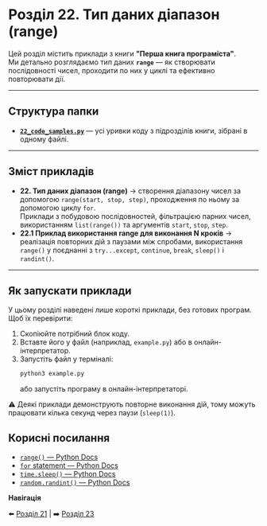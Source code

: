 # Розділ 22. Тип даних діапазон (range)

Цей розділ містить приклади з книги **"Перша книга програміста"**.  
Ми детально розглядаємо тип даних **`range`** — як створювати послідовності чисел, проходити по них у циклі та ефективно повторювати дії.

---

## Структура папки

- [**`22_code_samples.py`**](./22_code_samples.py) — усі уривки коду з підрозділів книги, зібрані в одному файлі.

---

## Зміст прикладів

- **22. Тип даних діапазон (range)** → створення діапазону чисел за допомогою `range(start, stop, step)`, проходження по ньому за допомогою циклу `for`.  
  Приклади з побудовою послідовностей, фільтрацією парних чисел, використанням `list(range())` та аргументів `start`, `stop`, `step`.
- **22.1 Приклад використання range для виконання N кроків** → реалізація повторних дій з паузами між спробами, використання `range()` у поєднанні з `try...except`, `continue`, `break`, `sleep()` і `randint()`.

---

## Як запускати приклади

У цьому розділі наведені лише короткі приклади, без готових програм.  
Щоб їх перевірити:  

1. Скопіюйте потрібний блок коду.  
2. Вставте його у файл (наприклад, `example.py`) або в онлайн-інтерпретатор.  
3. Запустіть файл у терміналі:  
    ```bash
    python3 example.py
    ```
    або запустіть програму в онлайн-інтерпретаторі.

⚠️ Деякі приклади демонструють повторне виконання дій, тому можуть працювати кілька секунд через паузи (`sleep(1)`).

## Корисні посилання

- [`range()` — Python Docs](https://docs.python.org/3/library/stdtypes.html#range)
- [`for` statement — Python Docs](https://docs.python.org/3/tutorial/controlflow.html#for-statements)
- [`time.sleep()` — Python Docs](https://docs.python.org/3/library/time.html#time.sleep)
- [`random.randint()` — Python Docs](https://docs.python.org/3/library/random.html#random.randint)


**Навігація**

⬅️ [Розділ 21](../../21/ua) | ➡️ [Розділ 23](../../23/ua)
